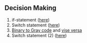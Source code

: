 ## Decision Making
1. if-statement ([here](if_cpp.cpp))
2. Switch statement ([here](switch_statement.cpp))
3. [Binary to Gray code](binary_2_gray.c) and [vise versa](gray_2_binary.c)
4. Switch statement (2) ([here](item_listing_switch.cpp))